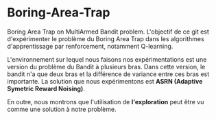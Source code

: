 # Boring-Area-Trap



Boring Area Trap on MultiArmed Bandit problem.
L'objectif de ce git est d'expérimenter le problème du Boring Area Trap dans les algorithmes d'apprentissage par renforcement, notamment Q-learning. 

L'environnement sur lequel nous faisons nos expérimentations est une version du problème du Bandit à plusieurs bras.
Dans cette version, le bandit n'a que deux bras et la différence de variance entre ces bras est importante. La solution que nous expérimentons est **ASRN (Adaptive Symetric Reward Noising)**.

En outre, nous montrons que l'utilisation de **l'exploration** peut être vu comme une solution à notre problème.
